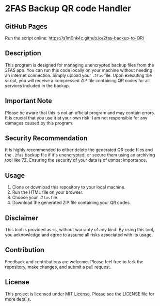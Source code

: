 # 2FAS Backup QR code Handler

## GitHub Pages

Run the script online:
https://s1m0nk4c.github.io/2fas-backup-to-QR/

## Description
This program is designed for managing unencrypted backup files from the 2FAS app. You can run this code locally on your machine without needing an internet connection. Simply upload your `.2fas` file. Upon executing the script, you will receive a compressed ZIP file containing QR codes for all services included in the backup.

## Important Note
Please be aware that this is not an official program and may contain errors. It is crucial that you use it at your own risk. I am not responsible for any damages caused by this program.

## Security Recommendation
It is highly recommended to either delete the generated QR code files and the `.2fas` backup file if it's unencrypted, or secure them using an archiving tool like 7Z. Ensuring the security of your data is of utmost importance.

## Usage
1. Clone or download this repository to your local machine.
2. Run the HTML file on your browser.
2. Choose your `.2fas` file.
4. Download the generated ZIP file containing your QR codes.

## Disclaimer
This tool is provided as-is, without warranty of any kind. By using this tool, you acknowledge and agree to assume all risks associated with its usage.

## Contribution
Feedback and contributions are welcome. Please feel free to fork the repository, make changes, and submit a pull request.

## License
This project is licensed under [MIT License](LICENSE). Please see the LICENSE file for more details.
